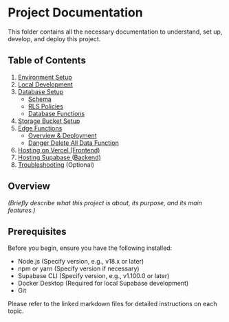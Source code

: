 # Project Documentation

This folder contains all the necessary documentation to understand, set up, develop, and deploy this project.

## Table of Contents

1.  [Environment Setup](./01_ENVIRONMENT_SETUP.md)
2.  [Local Development](./02_LOCAL_DEVELOPMENT.md)
3.  [Database Setup](./03_DATABASE_SETUP/)
    *   [Schema](./03_DATABASE_SETUP/schema.sql)
    *   [RLS Policies](./03_DATABASE_SETUP/rls_policies.sql)
    *   [Database Functions](./03_DATABASE_SETUP/database_functions.sql)
4.  [Storage Bucket Setup](./04_STORAGE_SETUP.md)
5.  [Edge Functions](./05_EDGE_FUNCTIONS/)
    *   [Overview & Deployment](./05_EDGE_FUNCTIONS/README.md)
    *   [Danger Delete All Data Function](./05_EDGE_FUNCTIONS/danger_delete_all_data/)
6.  [Hosting on Vercel (Frontend)](./06_HOSTING_VERCEL.md)
7.  [Hosting Supabase (Backend)](./07_HOSTING_SUPABASE.md)
8.  [Troubleshooting](./08_TROUBLESHOOTING.md) (Optional)

## Overview

*(Briefly describe what this project is about, its purpose, and its main features.)*

## Prerequisites

Before you begin, ensure you have the following installed:

*   Node.js (Specify version, e.g., v18.x or later)
*   npm or yarn (Specify version if necessary)
*   Supabase CLI (Specify version, e.g., v1.100.0 or later)
*   Docker Desktop (Required for local Supabase development)
*   Git

Please refer to the linked markdown files for detailed instructions on each topic. 